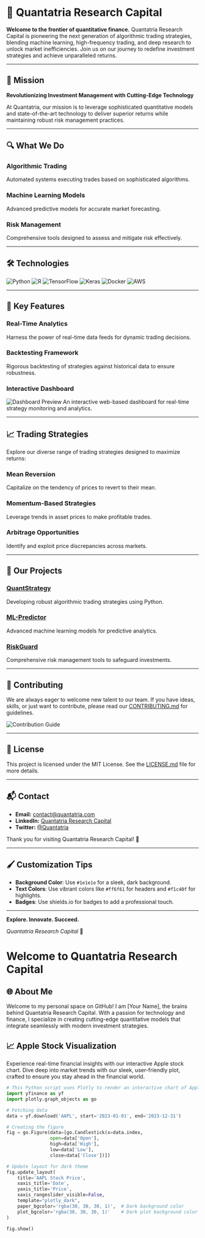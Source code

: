 # 🚀 Quantatria Research Capital

**Welcome to the frontier of quantitative finance.** Quantatria Research Capital is pioneering the next generation of algorithmic trading strategies, blending machine learning, high-frequency trading, and deep research to unlock market inefficiencies. Join us on our journey to redefine investment strategies and achieve unparalleled returns.

---

## 🌌 Mission

**Revolutionizing Investment Management with Cutting-Edge Technology**

At Quantatria, our mission is to leverage sophisticated quantitative models and state-of-the-art technology to deliver superior returns while maintaining robust risk management practices.

---

## 🔍 What We Do

### **Algorithmic Trading**
Automated systems executing trades based on sophisticated algorithms.

### **Machine Learning Models**
Advanced predictive models for accurate market forecasting.

### **Risk Management**
Comprehensive tools designed to assess and mitigate risk effectively.

---

## 🛠️ Technologies

![Python](https://img.shields.io/badge/Python-3776AB?style=flat&logo=python&logoColor=white)
![R](https://img.shields.io/badge/R-276DC3?style=flat&logo=r&logoColor=white)
![TensorFlow](https://img.shields.io/badge/TensorFlow-FF6F00?style=flat&logo=TensorFlow&logoColor=white)
![Keras](https://img.shields.io/badge/Keras-D00000?style=flat&logo=Keras&logoColor=white)
![Docker](https://img.shields.io/badge/Docker-2496ED?style=flat&logo=Docker&logoColor=white)
![AWS](https://img.shields.io/badge/Amazon%20Web%20Services-232F3E?style=flat&logo=amazonaws&logoColor=white)

---

## 🚀 Key Features

### **Real-Time Analytics**
Harness the power of real-time data feeds for dynamic trading decisions.

### **Backtesting Framework**
Rigorous backtesting of strategies against historical data to ensure robustness.

### **Interactive Dashboard**
![Dashboard Preview](https://via.placeholder.com/800x400.png?text=Dashboard+Preview)
An interactive web-based dashboard for real-time strategy monitoring and analytics.

---

## 📈 Trading Strategies

Explore our diverse range of trading strategies designed to maximize returns:

### **Mean Reversion**
Capitalize on the tendency of prices to revert to their mean.

### **Momentum-Based Strategies**
Leverage trends in asset prices to make profitable trades.

### **Arbitrage Opportunities**
Identify and exploit price discrepancies across markets.

---

## 🎯 Our Projects

### **[QuantStrategy](https://github.com/Quantatria/quantstrategy)**
Developing robust algorithmic trading strategies using Python.

### **[ML-Predictor](https://github.com/Quantatria/ml-predictor)**
Advanced machine learning models for predictive analytics.

### **[RiskGuard](https://github.com/Quantatria/riskguard)**
Comprehensive risk management tools to safeguard investments.

---

## 🌟 Contributing

We are always eager to welcome new talent to our team. If you have ideas, skills, or just want to contribute, please read our [CONTRIBUTING.md](CONTRIBUTING.md) for guidelines.

![Contribution Guide](https://img.shields.io/badge/Contributions-Welcome-brightgreen)

---

## 📝 License

This project is licensed under the MIT License. See the [LICENSE.md](LICENSE) file for more details.

---

## 📬 Contact

- **Email:** [contact@quantatria.com](mailto:contact@quantatria.com)
- **LinkedIn:** [Quantatria Research Capital](https://www.linkedin.com/company/quantatria-research-capital)
- **Twitter:** [@Quantatria](https://twitter.com/Quantatria)

Thank you for visiting Quantatria Research Capital! 🚀

---

## 🖌️ Customization Tips

- **Background Color**: Use `#1e1e1e` for a sleek, dark background.
- **Text Colors**: Use vibrant colors like `#ff6f61` for headers and `#f1c40f` for highlights.
- **Badges**: Use shields.io for badges to add a professional touch.

---

**Explore. Innovate. Succeed.**

*Quantatria Research Capital* 🚀

# Welcome to Quantatria Research Capital

## 🌐 About Me

Welcome to my personal space on GitHub! I am [Your Name], the brains behind Quantatria Research Capital. With a passion for technology and finance, I specialize in creating cutting-edge quantitative models that integrate seamlessly with modern investment strategies.

## 📈 Apple Stock Visualization

Experience real-time financial insights with our interactive Apple stock chart. Dive deep into market trends with our sleek, user-friendly plot, crafted to ensure you stay ahead in the financial world.

```python
# This Python script uses Plotly to render an interactive chart of Apple's stock. Ensure you have the necessary libraries installed.
import yfinance as yf
import plotly.graph_objects as go

# Fetching data
data = yf.download('AAPL', start='2023-01-01', end='2023-12-31')

# Creating the figure
fig = go.Figure(data=[go.Candlestick(x=data.index,
                open=data['Open'],
                high=data['High'],
                low=data['Low'],
                close=data['Close'])])

# Update layout for dark theme
fig.update_layout(
    title='AAPL Stock Price',
    xaxis_title='Date',
    yaxis_title='Price',
    xaxis_rangeslider_visible=False,
    template="plotly_dark",
    paper_bgcolor='rgba(30, 30, 30, 1)',  # Dark background color
    plot_bgcolor='rgba(30, 30, 30, 1)'    # Dark plot background color
)

fig.show()




